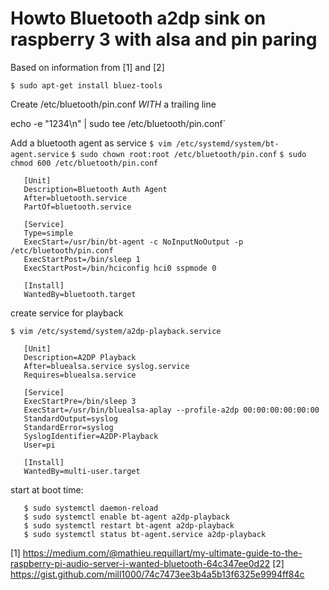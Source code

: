 # Howto Bluetooth a2dp sink on raspberry 3 with alsa and pin paring

Based on information from [1] and [2]

`$ sudo apt-get install bluez-tools`
   
Create /etc/bluetooth/pin.conf *WITH* a trailing line

echo -e "1234\n" | sudo tee /etc/bluetooth/pin.conf`

Add a bluetooth agent as service
`$ vim /etc/systemd/system/bt-agent.service`
`$ sudo chown root:root /etc/bluetooth/pin.conf`
`$ sudo chmod 600 /etc/bluetooth/pin.conf`
   
```
   [Unit]
   Description=Bluetooth Auth Agent
   After=bluetooth.service
   PartOf=bluetooth.service

   [Service]
   Type=simple
   ExecStart=/usr/bin/bt-agent -c NoInputNoOutput -p /etc/bluetooth/pin.conf
   ExecStartPost=/bin/sleep 1
   ExecStartPost=/bin/hciconfig hci0 sspmode 0

   [Install]
   WantedBy=bluetooth.target
```

create service for playback

`$ vim /etc/systemd/system/a2dp-playback.service`

```
   [Unit]
   Description=A2DP Playback
   After=bluealsa.service syslog.service
   Requires=bluealsa.service

   [Service]
   ExecStartPre=/bin/sleep 3
   ExecStart=/usr/bin/bluealsa-aplay --profile-a2dp 00:00:00:00:00:00
   StandardOutput=syslog
   StandardError=syslog
   SyslogIdentifier=A2DP-Playback
   User=pi

   [Install]
   WantedBy=multi-user.target
```

start at boot time:
```
   $ sudo systemctl daemon-reload
   $ sudo systemctl enable bt-agent a2dp-playback
   $ sudo systemctl restart bt-agent a2dp-playback
   $ sudo systemctl status bt-agent.service a2dp-playback
```
[1] https://medium.com/@mathieu.requillart/my-ultimate-guide-to-the-raspberry-pi-audio-server-i-wanted-bluetooth-64c347ee0d22
[2] https://gist.github.com/mill1000/74c7473ee3b4a5b13f6325e9994ff84c
